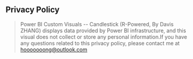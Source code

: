 ## Privacy Policy


>Power BI Custom Visuals -- Candlestick (R-Powered, By Davis ZHANG) displays data provided by Power BI infrastructure, and this visual does not collect or store any personal information.If you have any questions related to this privacy policy, please contact me at hooooooong@outlook.com
